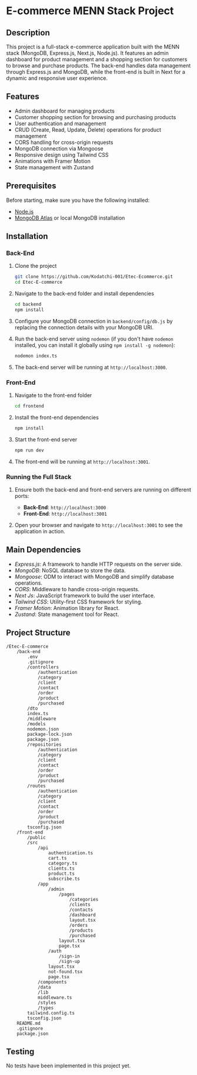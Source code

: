 # E-commerce MENN Stack Project

## Description
This project is a full-stack e-commerce application built with the MENN stack (MongoDB, Express.js, Next.js, Node.js).
It features an admin dashboard for product management and a shopping section for customers to browse and purchase products.
The back-end handles data management through Express.js and MongoDB, while the front-end is built in Next for a dynamic and responsive
user experience.

## Features
- Admin dashboard for managing products
- Customer shopping section for browsing and purchasing products
- User authentication and management
- CRUD (Create, Read, Update, Delete) operations for product management
- CORS handling for cross-origin requests
- MongoDB connection via Mongoose
- Responsive design using Tailwind CSS
- Animations with Framer Motion
- State management with Zustand

## Prerequisites
Before starting, make sure you have the following installed:
- [Node.js](https://nodejs.org/)
- [MongoDB Atlas](https://www.mongodb.com/cloud/atlas) or local MongoDB installation

## Installation

### Back-End

1. Clone the project
   ```bash
   git clone https://github.com/Kodatchi-001/Etec-Ecommerce.git
   cd Etec-E-commerce
   ```

2. Navigate to the back-end folder and install dependencies
   ```bash
   cd backend
   npm install
   ```

3. Configure your MongoDB connection in `backend/config/db.js` by replacing the connection details with your MongoDB URI.

4. Run the back-end server using `nodemon` (if you don't have `nodemon` installed, you can install it globally using `npm install -g nodemon`):
   ```bash
   nodemon index.ts
   ```

5. The back-end server will be running at `http://localhost:3000`.

### Front-End

1. Navigate to the front-end folder
   ```bash
   cd frontend
   ```

2. Install the front-end dependencies
   ```bash
   npm install
   ```

3. Start the front-end server
   ```bash
   npm run dev
   ```

4. The front-end will be running at `http://localhost:3001`.

### Running the Full Stack

1. Ensure both the back-end and front-end servers are running on different ports:
   - **Back-End**: `http://localhost:3000`
   - **Front-End**: `http://localhost:3001`

2. Open your browser and navigate to `http://localhost:3001` to see the application in action.

## Main Dependencies

- *Express.js*: A framework to handle HTTP requests on the server side.
- *MongoDB*: NoSQL database to store the data.
- *Mongoose*: ODM to interact with MongoDB and simplify database operations.
- *CORS*: Middleware to handle cross-origin requests.
- *Next Js*: JavaScript framework to build the user interface.
- *Tailwind CSS*: Utility-first CSS framework for styling.
- *Framer Motion*: Animation library for React.
- *Zustand*: State management tool for React.

## Project Structure

```
/Etec-E-commerce
    /back-end
        .env
        .gitignore
        /controllers
            /authentication
            /category
            /client
            /contact
            /order
            /product
            /purchased
        /dto
        index.ts
        /middleware
        /models
        nodemon.json
        package-lock.json
        package.json
        /repositories
            /authentication
            /category
            /client
            /contact
            /order
            /product
            /purchased
        /routes
            /authentication
            /category
            /client
            /contact
            /order
            /product
            /purchased
        tsconfig.json
    /front-end
        /public
        /src
            /api
                authentication.ts
                cart.ts
                category.ts
                clients.ts
                product.ts
                subscribe.ts
            /app
                /admin
                    /pages
                        /categories
                        /clients
                        /contacts
                        /dashboard
                        layout.tsx
                        /orders
                        /products
                        /purchased
                    layout.tsx
                    page.tsx
                /auth
                    /sign-in
                    /sign-up
                layout.tsx
                not-found.tsx
                page.tsx
            /components
            /data
            /lib
            middleware.ts
            /styles
            /types
        tailwind.config.ts
        tsconfig.json
    README.md
    .gitignore
    package.json
```

## Testing

No tests have been implemented in this project yet.
